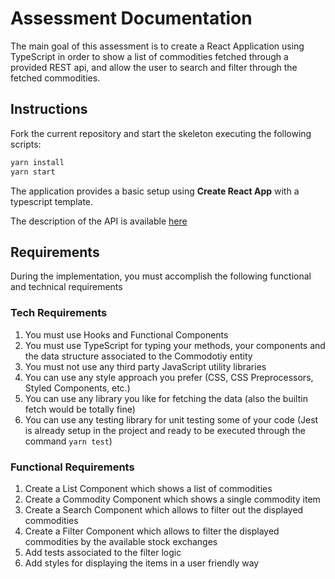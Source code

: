 # Assessment Documentation

The main goal of this assessment is to create a React Application using TypeScript in order to show a list of commodities fetched through a provided REST api, and allow the user to search and filter through the fetched commodities. 

## Instructions

Fork the current repository and start the skeleton executing the following scripts:

```s
yarn install
yarn start 
```

The application provides a basic setup using **Create React App** with a typescript template. 

The description of the API is available [here](./API.md)

## Requirements

During the implementation, you must accomplish the following functional and technical requirements

### Tech Requirements

1. You must use Hooks and Functional Components
2. You must use TypeScript for typing your methods, your components and the data structure associated to the Commodotiy entity
3. You must not use any third party JavaScript utility libraries 
4. You can use any style approach you prefer (CSS, CSS Preprocessors, Styled Components, etc.) 
5. You can use any library you like for fetching the data (also the builtin fetch would be totally fine)
6. You can use any testing library for unit testing some of your code (Jest is already setup in the project and ready to be executed through the command `yarn test`)

### Functional Requirements

1. Create a List Component which shows a list of commodities
2. Create a Commodity Component which shows a single commodity item
3. Create a Search Component which allows to filter out the displayed commodities
4. Create a Filter Component which allows to filter the displayed commodities by the available stock exchanges
5. Add tests associated to the filter logic
6. Add styles for displaying the items in a user friendly way

